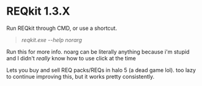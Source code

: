 # REQkit 1.3.X

Run REQkit through CMD, or use a shortcut.
>_reqkit.exe --help norarg_
 
Run this for more info. noarg can be literally anything because i'm stupid and I didn't _really_ know how to use click at the time

Lets you buy and sell REQ packs/REQs in halo 5 (a dead game lol).
too lazy to continue improving this, but it works pretty consistently.

